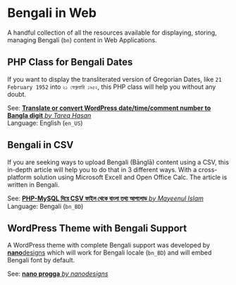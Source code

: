# Bengali in Web

A handful collection of all the resources available for displaying, storing, managing Bengali (`bn`) content in Web Applications.

## PHP Class for Bengali Dates

If you want to display the transliterated version of Gregorian Dates, like `21 February 1952` into `২১ ফেব্রুয়ারি ১৯৫২`, this PHP class will help you without any doubt.

See: [**Translate or convert WordPress date/time/comment number to Bangla digit** _by Tareq Hasan_](https://tareq.co/2010/09/translate-wordpress-date-time-comment-number-to-bangla-digit/)<br>
Language: English (`en_US`)

## Bengali in CSV

If you are seeking ways to upload Bengali (Bānglā) content using a CSV, this in-depth article will help you to do that in 3 different ways. With a cross-platform solution using Microsoft Excell and Open Office Calc. The article is written in Bengali.

See: [**PHP-MySQL দিয়ে CSV ফাইল থেকে বাংলা তথ্য আপলোড** _by Mayeenul Islam_](https://tuts.nanodesignsbd.com/csv-bengali-import-using-php-mysql/)<br>
Language: Bengali (`bn_BD`)

## WordPress Theme with Bengali Support

A WordPress theme with complete Bengali support was developed by [**nano**designs](https://nanodesignsbd.com/) which will work for Bengali locale (`bn_BD`) and will embed Bengali font by default.

See: [**nano progga** _by nanodesigns_](https://github.com/nanodesigns/nano-progga)


